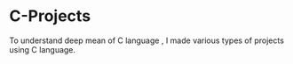 # C-Projects
To understand deep mean of C language , I made various types of projects using C language.
